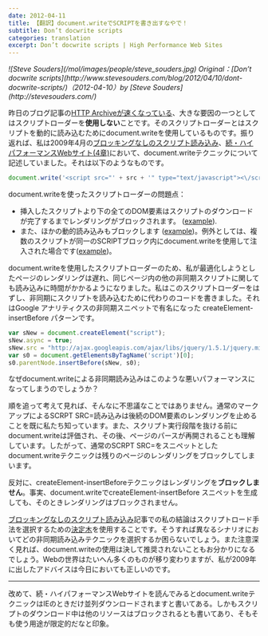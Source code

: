 ```yaml
---
date: 2012-04-11
title: 【翻訳】document.writeでSCRIPTを書き出すなやで！
subtitle: Don’t docwrite scripts
categories: translation
excerpt: Don’t docwrite scripts | High Performance Web Sites
---
```


<cite class="citation">
![Steve Souders](/mol/images/people/steve_souders.jpg)
Original：[Don’t docwrite scripts](http://www.stevesouders.com/blog/2012/04/10/dont-docwrite-scripts/)（<time>2012-04-10</time>）by [Steve Souders](http://stevesouders.com/)
</cite>

昨日のブログ記事の<a href="http://www.stevesouders.com/blog/2012/04/09/making-the-http-archive-faster/">HTTP Archiveが速くなっている</a>、大きな要因の一つとしてはスクリプトローダーを<strong>使用しない</strong>ことです。そのスクリプトローダーとはスクリプトを動的に読み込むためにdocument.writeを使用しているものです。振り返れば、私は2009年4月の<a href="http://www.stevesouders.com/blog/2009/04/27/loading-scripts-without-blocking/">ブロッキングなしのスクリプト読み込み</a>、<a href="http://www.amazon.co.jp/dp/4873114462/">続・ハイパフォーマンスWebサイト(4章)</a>において、document.writeテクニックについて記述していました。それは以下のようなものです。

```javascript
document.write('<script src="' + src + '" type="text/javascript"><\/script>’);
```

document.writeを使ったスクリプトローダーの問題点：
<ul>
	<li>挿入したスクリプトより下の全てのDOM要素はスクリプトのダウンロードが完了するまでレンダリングがブロックされます。 (<a href="http://stevesouders.com/cuzillion/?c0=bi1hfff0_0_f&amp;c1=bj1wfff4_0_f&amp;c2=bi1hfff0_0_f">example</a>).</li>
	<li>また、ほかの動的読み込みもブロックします (<a title="document.write script blocks async script" href="http://stevesouders.com/cuzillion/?c0=hj1wfff2_0_f&amp;c1=bj1dfff2_0_f">example</a>)。例外としては、複数のスクリプトが同一のSCRIPTブロック内にdocument.writeを使用して注入された場合です(<a title="Two document.write scripts in one SCRIPT block" href="http://stevesouders.com/cuzillion/?c0=hj1wfff2_0_f&amp;c1=hj1wfff2_0_f">example</a>)。</li>
</ul>

document.writeを使用したスクリプトローダーのため、私が最適化しようとしたページのレンダリングは遅れ、同じページ内の他の非同期スクリプトに関しても読み込みに時間がかかるようになりました。私はこのスクリプトローダーをはずし、非同期にスクリプトを読み込むために代わりのコードを書きました。それはGoogle アナリティクスの非同期スニペットで有名になった createElement-insertBefore パターンです。

```javascript
var sNew = document.createElement("script");
sNew.async = true;
sNew.src = "http://ajax.googleapis.com/ajax/libs/jquery/1.5.1/jquery.min.js";
var s0 = document.getElementsByTagName('script')[0];
s0.parentNode.insertBefore(sNew, s0);
```

なぜdocument.writeによる非同期読み込みはこのような悪いパフォーマンスになってしまうのでしょうか？

順を追って考えて見れば、そんなに不思議なことではありません。通常のマークアップによるSCRPT SRC=読み込みは後続のDOM要素のレンダリングを止めることを既に私たち知っています。また、スクリプト実行段階を抜ける前にdocument.writeは評価され、その後、ページのパースが再開されることも理解しています。したがって、通常のSCRPT SRC=をスニペットとした document.writeテクニックは残りのページのレンダリングをブロックしてしまいます。

反対に、createElement-insertBeforeテクニックはレンダリングを<strong>ブロックしません</strong>。事実、document.writeでcreateElement-insertBefore スニペットを生成しても、そのときレンダリングはブロックされません。

<a href="http://www.stevesouders.com/blog/2009/04/27/loading-scripts-without-blocking/">ブロッキングなしのスクリプト読み込み</a>記事での私の結論はスクリプトロード手法を選択するための<a href="http://stevesouders.com/efws/images/0405-load-scripts-decision-tree-04.gif">決定木</a>を使用することです。そうすれば異なるシナリオにおいてどの非同期読み込みテクニックを選択するか困らないでしょう。また注意深く見れば、document.writeの使用は決して推奨されないこともお分かりになるでしょう。Webの世界はたいへん多くのものが移り変わりますが、私が2009年に出したアドバイスは今日においても正しいのです。

***

改めて、続・ハイパフォーマンスWebサイトを読んでみるとdocument.writeテクニックはIEのときだけ並列ダウンロードされますと書いてある。しかもスクリプトのダウンロード中は他のリソースはブロックされるとも書いてあり、そもそも使う用途が限定的だなと印象。
